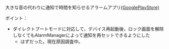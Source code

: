 大きな音の代わりに通知で時間を知らせるアラームアプリ[(GooglePlayStore)](https://play.google.com/store/apps/details?id=me.ljpb.alarmbynotification)

ポイント：

- ダイレクトブートモードに対応して，デバイス再起動後，ロック画面を解除しなくてもAlarmManagerによって通知を再セットできるようにした
  - はずだった。現在原因調査中。
